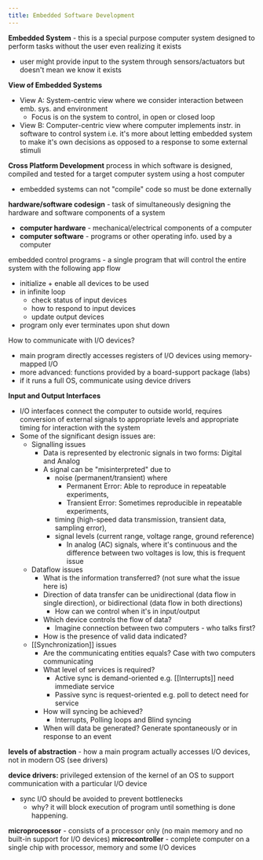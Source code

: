 ```yaml
---
title: Embedded Software Development
---
```

**Embedded System** - this is a special purpose computer system designed to perform tasks without the user even realizing it exists
- user might provide input to the system through sensors/actuators but doesn't mean we know it exists

**View of Embedded Systems**
- View A: System-centric view where we consider interaction between emb. sys. and environment
	- Focus is on the system to control, in open or closed loop
- View B: Computer-centric view where computer implements instr. in software to control system i.e. it's more about letting embedded system to make it's own decisions as opposed to a response to some external stimuli

**Cross Platform Development**
process in which software is designed, compiled and tested for a target computer system using a host computer
- embedded systems can not "compile" code so must be done externally

**hardware/software codesign** - task of simultaneously designing the hardware and software components of a system
- **computer hardware** - mechanical/electrical components of a computer
- **computer software** - programs or other operating info. used by a computer

embedded control programs - a single program that will control the entire system with the following app flow
- initialize + enable all devices to be used
- in infinite loop
	- check status of input devices
	- how to respond to input devices
	- update output devices
- program only ever terminates upon shut down

How to communicate with I/O devices?
- main program directly accesses registers of I/O devices using memory-mapped I/O
- more advanced: functions provided by a board-support package (labs)
- if it runs a full OS, communicate using device drivers

**Input and Output Interfaces**
- I/O interfaces connect the computer to outside world, requires conversion of external signals to appropriate levels and appropriate timing for interaction with the system
- Some of the significant design issues are:
	- Signalling issues
		- Data is represented by electronic signals in two forms: Digital and Analog
		- A signal can be "misinterpreted" due to
			- noise (permanent/transient) where 
				- Permanent Error: Able to reproduce in repeatable experiments,
				- Transient Error: Sometimes reproducible in repeatable experiments,
			- timing (high-speed data transmission, transient data, sampling error),
			- signal levels (current range, voltage range, ground reference)
				- In analog (AC) signals, where it's continuous and the difference between two voltages is low, this is frequent issue
	- Dataflow issues
		- What is the information transferred? (not sure what the issue here is)
		- Direction of data transfer can be unidirectional (data flow in single direction), or bidirectional (data flow in both directions)
			- How can we control when it's in input/output
		- Which device controls the flow of data? 
			- Imagine connection between two computers - who talks first?
		- How is the presence of valid data indicated?
	- [[Synchronization]] issues
		- Are the communicating entities equals? Case with two computers communicating
		- What level of services is required?
			- Active sync is demand-oriented e.g. [[Interrupts]] need immediate service
			- Passive sync is request-oriented e.g. poll to detect need for service
		- How will syncing be achieved?
			- Interrupts, Polling loops and Blind syncing
		- When will data be generated? Generate spontaneously or in response to an event

**levels of abstraction** - how a main program actually accesses I/O devices, not in modern OS (see drivers)

**device drivers:** privileged extension of the kernel of an OS to support communication with a particular I/O device
- sync I/O should be avoided to prevent bottlenecks
	- why? it will block execution of program until something is done happening.

**microprocessor** - consists of a processor only (no main memory and no built-in support for I/O devices)
**microcontroller** - complete computer on a single chip with processor, memory and some I/O devices